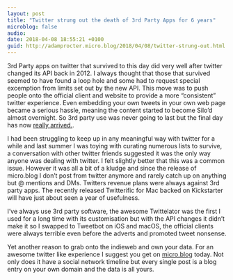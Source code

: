 ```yaml
---
layout: post
title: "Twitter strung out the death of 3rd Party Apps for 6 years"
microblog: false
audio: 
date: 2018-04-08 18:55:21 +0100
guid: http://adamprocter.micro.blog/2018/04/08/twitter-strung-out.html
---
```

3rd Party apps on twitter that survived to this day did very well after twitter changed its API back in 2012. I always thought that those that survived seemed to have found a loop hole and some had to request special excemption from limits set out by the new API. This move was to push people onto the official client and website to provide a more “consistent” twitter experience. Even embedding your own tweets in your own web page became a serious hassle, meaning the content started to become Silo’d almost overnight. So 3rd party use was never going to last but the final day has now [really arrived.](http://apps-of-a-feather.com/). 

I had been struggling to keep up in any meaningful way with twitter for a while and last summer I was toying with curating numerous lists to survive, a conversation with other twitter friends suggested it was the only way anyone was dealing with twitter. I felt slightly better that this was a common issue. However it was all a bit of a kludge and since the release of micro.blog I don’t post from twitter anymore and rarely catch up on anything but @ mentions and DMs. Twitters revenue plans were always against 3rd party apps. The recently released Twitterific for Mac backed on Kickstarter will have just about seen a year of usefulness. 

I’ve always use 3rd party software, the awesome Twittelator was the first I used for a long time with its customisation but with the API changes it didn’t make it so I swapped to Tweetbot on iOS and macOS, the official clients were always terrible even before the adverts and promoted tweet nonsense.

Yet another reason to grab onto the indieweb and own your data. For an awesome twitter like experience I suggest you get on [micro.blog](http://micro.blog) today. Not only does it have a social network timeline but every single post is a blog entry on your own domain and the data is all yours.  

